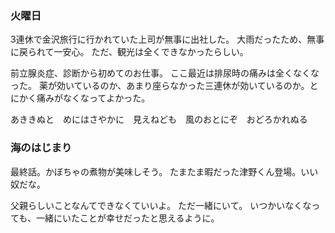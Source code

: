 ### 火曜日

3連休で金沢旅行に行かれていた上司が無事に出社した。
大雨だったため、無事に戻られて一安心。
ただ、観光は全くできなかったらしい。

前立腺炎症、診断から初めてのお仕事。
ここ最近は排尿時の痛みは全くなくなった。
薬が効いているのか、あまり座らなかった三連休が効いているのか。とにかく痛みがなくなってよかった。

あききぬと　めにはさやかに　見えねども　風のおとにぞ　おどろかれぬる

### 海のはじまり

最終話。かぼちゃの煮物が美味しそう。
たまたま暇だった津野くん登場。いい奴だな。

父親らしいことなんてできなくていいよ。
ただ一緒にいて。
いつかいなくなっても、一緒にいたことが幸せだったと思えるように。

